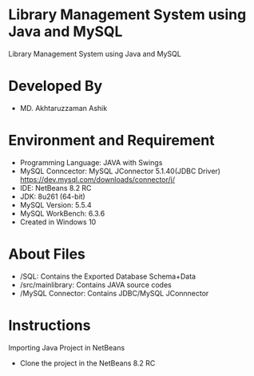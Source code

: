 # Library Management System using Java and MySQL
Library Management System using Java and MySQL



# Developed By
- MD. Akhtaruzzaman Ashik

# Environment and Requirement
- Programming Language: JAVA with  Swings
- MySQL Conncector: MySQL JConnector 5.1.40(JDBC Driver)
  https://dev.mysql.com/downloads/connector/j/
- IDE: NetBeans 8.2 RC
- JDK: 8u261 (64-bit)
- MySQL Version: 5.5.4
- MySQL WorkBench: 6.3.6
- Created in Windows 10

# About Files
-  /SQL: Contains the Exported Database Schema+Data
- /src/mainlibrary: Contains JAVA source codes
- /MySQL Connector: Contains JDBC/MySQL JConnnector

# Instructions
Importing Java Project in NetBeans
- Clone the project in the NetBeans 8.2 RC
